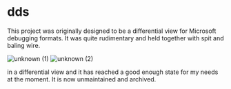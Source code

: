 # dds

This project was originally designed to be a differential view for Microsoft debugging formats. It was quite rudimentary and held together with spit and baling wire.

![unknown (1)](https://user-images.githubusercontent.com/91024200/188687835-0c519c24-f045-443c-867a-8d616deafdc6.png)
![unknown (2)](https://user-images.githubusercontent.com/91024200/188688019-7e12f8f2-d690-4610-a80b-c6c35a24ba22.png)


in a differential view and it has reached a good enough state for my needs at the moment. It is now unmaintained and archived.

